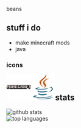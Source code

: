 beans  
## stuff i do  
* make minecraft mods  
* java  
### icons  
<img align="left" alt="minecraft image" width="64px" src="https://raw.githubusercontent.com/github/explore/80688e429a7d4ef2fca1e82350fe8e3517d3494d/topics/minecraft/minecraft.png" />  
<img align="left" alt="java image" width="64px" src="https://raw.githubusercontent.com/github/explore/80688e429a7d4ef2fca1e82350fe8e3517d3494d/topics/java/java.png" />  

<br />  

## stats  
[<img align="left" alt="github stats" src="https://github-readme-stats.vercel.app/api?username=xf8b&count_private=true" />][github-readme-stats]  
[<img align="left" alt="top languages" src="https://github-readme-stats.vercel.app/api/top-langs/?username=xf8b&layout=compact" />][github-readme-stats]  

[github-readme-stats]: https://github.com/anuraghazra/github-readme-stats
